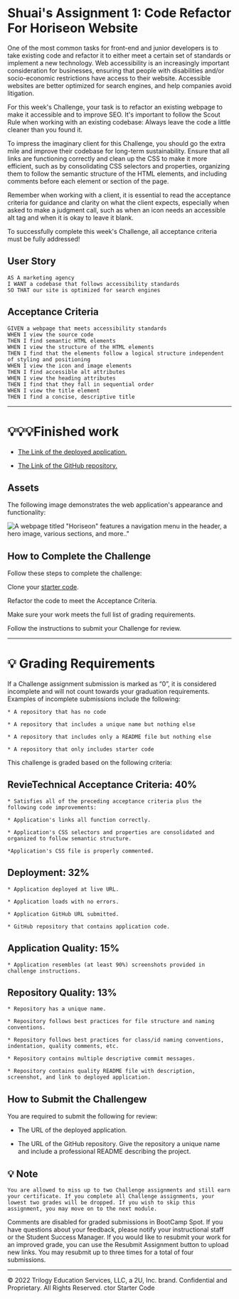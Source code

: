 # Shuai's Assignment 1: Code Refactor For Horiseon Website

One of the most common tasks for front-end and junior developers is to take existing code and refactor it to either meet a certain set of standards or implement a new technology. Web accessibility is an increasingly important consideration for businesses, ensuring that people with disabilities and/or socio-economic restrictions have access to their website. Accessible websites are better optimized for search engines, and help companies avoid litigation.

For this week's Challenge, your task is to refactor an existing webpage to make it accessible and to improve SEO. It's important to follow the Scout Rule when working with an existing codebase: Always leave the code a little cleaner than you found it. 

To impress the imaginary client for this Challenge, you should go the extra mile and improve their codebase for long-term sustainability. Ensure that all links are functioning correctly and clean up the CSS to make it more efficient, such as by consolidating CSS selectors and properties, organizing them to follow the semantic structure of the HTML elements, and including comments before each element or section of the page.

Remember when working with a client, it is essential to read the acceptance criteria for guidance and clarity on what the client expects, especially when asked to make a judgment call, such as when an icon needs an accessible alt tag and when it is okay to leave it blank. 

To successfully complete this week's Challenge, all acceptance criteria must be fully addressed!

## User Story

```
AS A marketing agency
I WANT a codebase that follows accessibility standards
SO THAT our site is optimized for search engines
```

## Acceptance Criteria

```
GIVEN a webpage that meets accessibility standards
WHEN I view the source code
THEN I find semantic HTML elements
WHEN I view the structure of the HTML elements
THEN I find that the elements follow a logical structure independent of styling and positioning
WHEN I view the icon and image elements
THEN I find accessible alt attributes
WHEN I view the heading attributes
THEN I find that they fall in sequential order
WHEN I view the title element
THEN I find a concise, descriptive title
```
- - -
# 💡💡💡Finished work
* [The Link of the deployed application.]( https://zwind66.github.io/Shuai-s-Assignment-1/)


* [The Link of the GitHub repository.]( https://github.com/zwind66/Shuai-s-Assignment-1.git)

## Assets

The following image demonstrates the web application's appearance and functionality:

![A webpage titled "Horiseon" features a navigation menu in the header, a hero image, various sections, and more.." ](./assets/images/01-html-css-git-homework-demo.png)

## How to Complete the Challenge

Follow these steps to complete the challenge:

Clone your [starter code](https://github.com/coding-boot-camp/urban-octo-telegram).

Refactor the code to meet the Acceptance Criteria.

Make sure your work meets the full list of grading requirements.

Follow the instructions to submit your Challenge for review.
- - -

# 💡 Grading Requirements

If a Challenge assignment submission is marked as “0”, it is considered incomplete and will not count towards your graduation requirements. Examples of incomplete submissions include the following:

    * A repository that has no code

    * A repository that includes a unique name but nothing else

    * A repository that includes only a README file but nothing else

    * A repository that only includes starter code


This challenge is graded based on the following criteria:

## RevieTechnical Acceptance Criteria: 40%

    * Satisfies all of the preceding acceptance criteria plus the following code improvements:

    * Application's links all function correctly.

    * Application's CSS selectors and properties are consolidated and organized to follow semantic structure.

    *Application's CSS file is properly commented.

## Deployment: 32%

    * Application deployed at live URL.

    * Application loads with no errors.

    * Application GitHub URL submitted.

    * GitHub repository that contains application code.

## Application Quality: 15%

    * Application resembles (at least 90%) screenshots provided in challenge instructions.

## Repository Quality: 13%

    * Repository has a unique name.

    * Repository follows best practices for file structure and naming conventions.

    * Repository follows best practices for class/id naming conventions, indentation, quality comments, etc.

    * Repository contains multiple descriptive commit messages.

    * Repository contains quality README file with description, screenshot, and link to deployed application.

## How to Submit the Challengew

You are required to submit the following for review:

* The URL of the deployed application.

* The URL of the GitHub repository. Give the repository a unique name and include a professional README describing the project.

## 💡 Note

    You are allowed to miss up to two Challenge assignments and still earn your certificate. If you complete all Challenge assignments, your lowest two grades will be dropped. If you wish to skip this assignment, you may move on to the next module.

Comments are disabled for graded submissions in BootCamp Spot. If you have questions about your feedback, please notify your instructional staff or the Student Success Manager. If you would like to resubmit your work for an improved grade, you can use the Resubmit Assignment button to upload new links. You may resubmit up to three times for a total of four submissions.


- - -
© 2022 Trilogy Education Services, LLC, a 2U, Inc. brand. Confidential and Proprietary. All Rights Reserved.
ctor Starter Code
